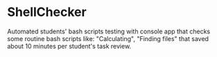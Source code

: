 # ShellChecker
Automated students' bash scripts testing with console app that checks some routine bash scripts like: "Calculating", "Finding files" that saved about 10 minutes per student's task review.
